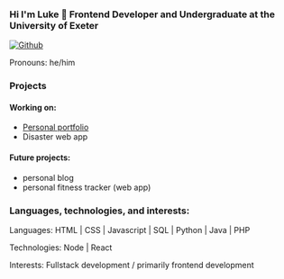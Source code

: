 ### Hi I'm Luke 👋 Frontend Developer and Undergraduate at the University of Exeter

[![Github](https://img.shields.io/github/followers/lc796?label=Follow&style=social)](https://github.com/lc796)

Pronouns: he/him

### Projects
#### Working on:
- [Personal portfolio](https://www.lukecs.dev)
- Disaster web app

#### Future projects:
- personal blog
- personal fitness tracker (web app)

### Languages, technologies, and interests:
Languages: HTML | CSS | Javascript | SQL | Python | Java | PHP

Technologies: Node | React

Interests: Fullstack development / primarily frontend development
